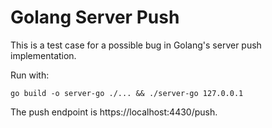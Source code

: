 # Golang Server Push

This is a test case for a possible bug in Golang's server push implementation.

Run with:

```
go build -o server-go ./... && ./server-go 127.0.0.1
```

The push endpoint is https://localhost:4430/push.
